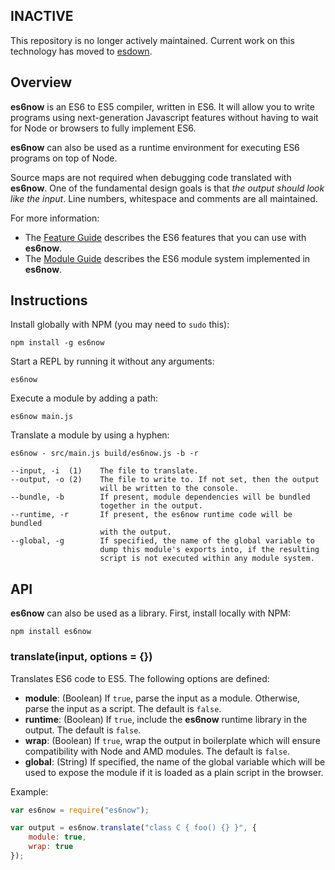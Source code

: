 ## INACTIVE ##

This repository is no longer actively maintained.  Current work on this technology has
moved to [esdown](https://github.com/zenparsing/esdown).

## Overview ##

**es6now** is an ES6 to ES5 compiler, written in ES6.  It will allow you to
write programs using next-generation Javascript features without having to
wait for Node or browsers to fully implement ES6.

**es6now** can also be used as a runtime environment for executing ES6 programs
on top of Node.

Source maps are not required when debugging code translated with **es6now**.  One
of the fundamental design goals is that *the output should look like the input*.
Line numbers, whitespace and comments are all maintained.

For more information:

- The [Feature Guide](docs/features.md) describes the ES6 features that you can use with
**es6now**.
- The [Module Guide](docs/modules.md) describes the ES6 module system implemented in
**es6now**.

## Instructions ##

Install globally with NPM (you may need to `sudo` this):

    npm install -g es6now

Start a REPL by running it without any arguments:

    es6now

Execute a module by adding a path:

    es6now main.js

Translate a module by using a hyphen:

    es6now - src/main.js build/es6now.js -b -r

    --input, -i  (1)    The file to translate.
    --output, -o (2)    The file to write to. If not set, then the output
                        will be written to the console.
    --bundle, -b        If present, module dependencies will be bundled
                        together in the output.
    --runtime, -r       If present, the es6now runtime code will be bundled
                        with the output.
    --global, -g        If specified, the name of the global variable to
                        dump this module's exports into, if the resulting
                        script is not executed within any module system.

## API ##

**es6now** can also be used as a library.  First, install locally with NPM:

    npm install es6now

### translate(input, options = {}) ###

Translates ES6 code to ES5.  The following options are defined:

- **module**: (Boolean) If `true`, parse the input as a module.  Otherwise, parse the input
  as a script.  The default is `false`.
- **runtime**:  (Boolean) If `true`, include the **es6now** runtime library in the output.
  The default is `false`.
- **wrap**:  (Boolean) If `true`, wrap the output in boilerplate which will ensure compatibility
  with Node and AMD modules.  The default is `false`.
- **global**:  (String) If specified, the name of the global variable which will be used to
  expose the module if it is loaded as a plain script in the browser.

Example:

```js
var es6now = require("es6now");

var output = es6now.translate("class C { foo() {} }", {
    module: true,
    wrap: true
});
```
